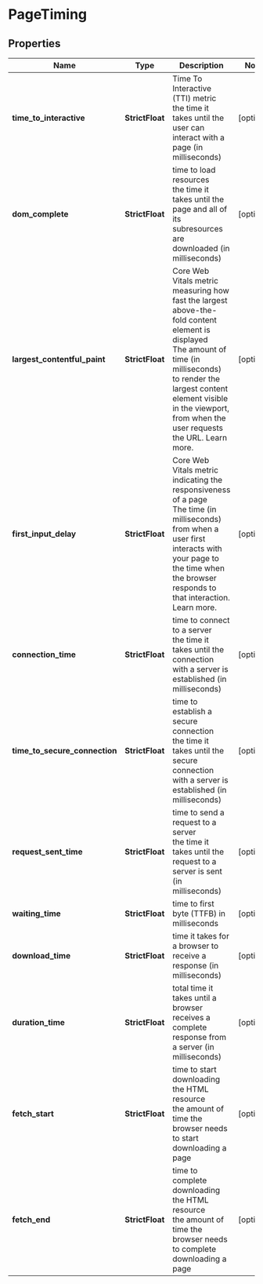# PageTiming


## Properties

| Name | Type | Description | Notes |
|------------ | ------------- | ------------- | -------------|
**time_to_interactive** | **StrictFloat** | Time To Interactive (TTI) metric<br>the time it takes until the user can interact with a page (in milliseconds) |[optional]|
**dom_complete** | **StrictFloat** | time to load resources<br>the time it takes until the page and all of its subresources are downloaded (in milliseconds) |[optional]|
**largest_contentful_paint** | **StrictFloat** | Core Web Vitals metric measuring how fast the largest above-the-fold content element is displayed<br>The amount of time (in milliseconds) to render the largest content element visible in the viewport, from when the user requests the URL. Learn more. |[optional]|
**first_input_delay** | **StrictFloat** | Core Web Vitals metric indicating the responsiveness of a page<br>The time (in milliseconds) from when a user first interacts with your page to the time when the browser responds to that interaction. Learn more. |[optional]|
**connection_time** | **StrictFloat** | time to connect to a server<br>the time it takes until the connection with a server is established (in milliseconds) |[optional]|
**time_to_secure_connection** | **StrictFloat** | time to establish a secure connection<br>the time it takes until the secure connection with a server is established (in milliseconds) |[optional]|
**request_sent_time** | **StrictFloat** | time to send a request to a server<br>the time it takes until the request to a server is sent (in milliseconds) |[optional]|
**waiting_time** | **StrictFloat** | time to first byte (TTFB) in milliseconds |[optional]|
**download_time** | **StrictFloat** | time it takes for a browser to receive a response (in milliseconds) |[optional]|
**duration_time** | **StrictFloat** | total time it takes until a browser receives a complete response from a server (in milliseconds) |[optional]|
**fetch_start** | **StrictFloat** | time to start downloading the HTML resource<br>the amount of time the browser needs to start downloading a page |[optional]|
**fetch_end** | **StrictFloat** | time to complete downloading the HTML resource<br>the amount of time the browser needs to complete downloading a page |[optional]|